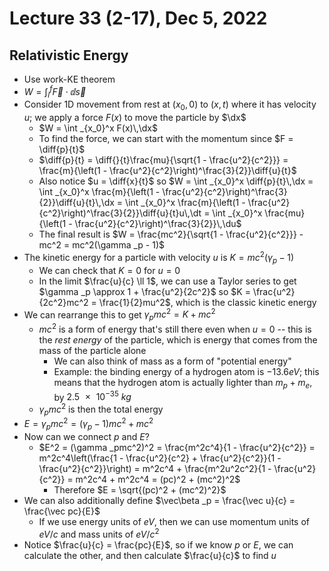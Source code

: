 # Lecture 33 (2-17), Dec 5, 2022

## Relativistic Energy

* Use work-KE theorem
* $W = \int _i^f \vec F \cdot \dd\vec s$
* Consider 1D movement from rest at $(x_0, 0)$ to $(x, t)$ where it has velocity $u$; we apply a force $F(x)$ to move the particle by $\dx$
	* $W = \int _{x_0}^x F(x)\,\dx$
	* To find the force, we can start with the momentum since $F = \diff{p}{t}$
	* $\diff{p}{t} = \diff{}{t}\frac{mu}{\sqrt{1 - \frac{u^2}{c^2}}} = \frac{m}{\left(1 - \frac{u^2}{c^2}\right)^\frac{3}{2}}\diff{u}{t}$
	* Also notice $u = \diff{x}{t}$ so $W = \int _{x_0}^x \diff{p}{t}\,\dx = \int _{x_0}^x \frac{m}{\left(1 - \frac{u^2}{c^2}\right)^\frac{3}{2}}\diff{u}{t}\,\dx = \int _{x_0}^x \frac{m}{\left(1 - \frac{u^2}{c^2}\right)^\frac{3}{2}}\diff{u}{t}u\,\dt = \int _{x_0}^x \frac{mu}{\left(1 - \frac{u^2}{c^2}\right)^\frac{3}{2}}\,\du$
	* The final result is $W = \frac{mc^2}{\sqrt{1 - \frac{u^2}{c^2}}} - mc^2 = mc^2(\gamma _p - 1)$
* The kinetic energy for a particle with velocity $u$ is $K = mc^2(\gamma _p - 1)$
	* We can check that $K = 0$ for $u = 0$
	* In the limit $\frac{u}{c} \ll 1$, we can use a Taylor series to get $\gamma _p \approx 1 + \frac{u^2}{2c^2}$ so $K = \frac{u^2}{2c^2}mc^2 = \frac{1}{2}mu^2$, which is the classic kinetic energy
* We can rearrange this to get $\gamma _pmc^2 = K + mc^2$
	* $mc^2$ is a form of energy that's still there even when $u = 0$ -- this is the *rest energy* of the particle, which is energy that comes from the mass of the particle alone
		* We can also think of mass as a form of "potential energy"
		* Example: the binding energy of a hydrogen atom is $-13.6\si{eV}$; this means that the hydrogen atom is actually lighter than $m_p + m_e$, by $\SI{2.5e-35}{kg}$
	* $\gamma _p mc^2$ is then the total energy
* $E = \gamma _pmc^2 = (\gamma _p - 1)mc^2 + mc^2$
* Now can we connect $p$ and $E$?
	* $E^2 = (\gamma _pmc^2)^2 = \frac{m^2c^4}{1 - \frac{u^2}{c^2}} = m^2c^4\left(\frac{1 - \frac{u^2}{c^2} + \frac{u^2}{c^2}}{1 - \frac{u^2}{c^2}}\right) = m^2c^4 + \frac{m^2u^2c^2}{1 - \frac{u^2}{c^2}} = m^2c^4 + m^2c^4 = (pc)^2 + (mc^2)^2$
		* Therefore $E = \sqrt{(pc)^2 + (mc^2)^2}$
* We can also additionally define $\vec\beta _p = \frac{\vec u}{c} = \frac{\vec pc}{E}$
	* If we use energy units of $\si{eV}$, then we can use momentum units of $\si{eV/c}$ and mass units of $\si{eV/c^2}$
* Notice $\frac{u}{c} = \frac{pc}{E}$, so if we know $p$ or $E$, we can calculate the other, and then calculate $\frac{u}{c}$ to find $u$

